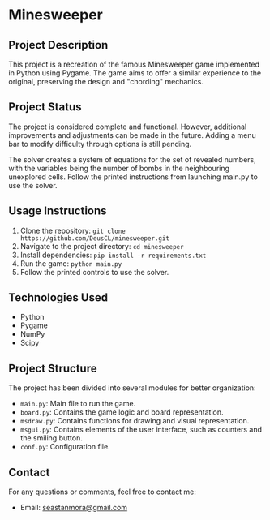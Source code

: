 # Minesweeper

## Project Description

This project is a recreation of the famous Minesweeper game implemented in Python using Pygame. The game aims to offer a similar experience to the original, preserving the design and "chording" mechanics.

## Project Status

The project is considered complete and functional. However, additional improvements and adjustments can be made in the future. Adding a menu bar to modify difficulty through options is still pending.

The solver creates a system of equations for the set of revealed numbers, with the variables being the number of bombs in the neighbouring unexplored cells. Follow the printed instructions from launching main.py to use the solver.

## Usage Instructions

1. Clone the repository: `git clone https://github.com/DeusCL/minesweeper.git`
2. Navigate to the project directory: `cd minesweeper`
3. Install dependencies: `pip install -r requirements.txt`
4. Run the game: `python main.py`
  1. Follow the printed controls to use the solver.

## Technologies Used

- Python
- Pygame
- NumPy
- Scipy

## Project Structure

The project has been divided into several modules for better organization:

- `main.py`: Main file to run the game.
- `board.py`: Contains the game logic and board representation.
- `msdraw.py`: Contains functions for drawing and visual representation.
- `msgui.py`: Contains elements of the user interface, such as counters and the smiling button.
- `conf.py`: Configuration file.

## Contact

For any questions or comments, feel free to contact me:

- Email: seastanmora@gmail.com

